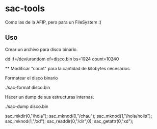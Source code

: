 # sac-tools
Como las de la AFIP, pero para un FileSystem :)

## Uso

Crear un archivo para disco binario.

dd if=/dev/urandom of=disco.bin bs=1024 count=10240

** Modificar "count" para la cantidad de kilobytes necesarios.

Formatear el disco binario

./sac-format disco.bin

Hacer un dump de sus estructuras internas.

./sac-dump disco.bin


sac_mkdir(0,"/hola");
	sac_mknod(0,"/chau");
	sac_mknod(1,"/hola/holis");
	sac_mknod(1,"/xd");
	sac_readdir(0,"/dir",0);
	sac_getattr(0,"xd");
